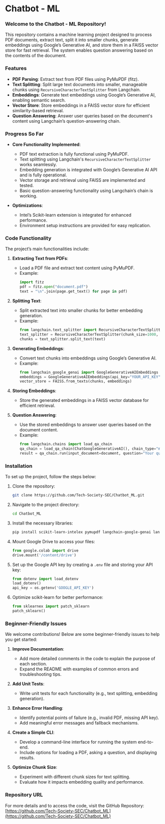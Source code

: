 # Chatbot - ML

### Welcome to the Chatbot - ML Repository!

This repository contains a machine learning project designed to process PDF documents, extract text, split it into smaller chunks, generate embeddings using Google’s Generative AI, and store them in a FAISS vector store for fast retrieval. The system enables question answering based on the contents of the document.

### Features
- **PDF Parsing**: Extract text from PDF files using PyMuPDF (fitz).
- **Text Splitting**: Split large text documents into smaller, manageable chunks using `RecursiveCharacterTextSplitter` from Langchain.
- **Embeddings**: Generate text embeddings using Google’s Generative AI, enabling semantic search.
- **Vector Store**: Store embeddings in a FAISS vector store for efficient similarity-based retrieval.
- **Question Answering**: Answer user queries based on the document's content using Langchain’s question-answering chain.

### Progress So Far
- **Core Functionality Implemented**:
  - PDF text extraction is fully functional using PyMuPDF.
  - Text splitting using Langchain's `RecursiveCharacterTextSplitter` works seamlessly.
  - Embedding generation is integrated with Google’s Generative AI API and is fully operational.
  - Vector storage and retrieval using FAISS are implemented and tested.
  - Basic question-answering functionality using Langchain’s chain is working.

- **Optimizations**:
  - Intel’s Scikit-learn extension is integrated for enhanced performance.
  - Environment setup instructions are provided for easy replication.


### Code Functionality
The project’s main functionalities include:

1. **Extracting Text from PDFs**:
   - Load a PDF file and extract text content using PyMuPDF.
   - Example:
     ```python
     import fitz
     pdf = fitz.open("document.pdf")
     text = "\n".join(page.get_text() for page in pdf)
     ```

2. **Splitting Text**:
   - Split extracted text into smaller chunks for better embedding generation.
   - Example:
     ```python
     from langchain.text_splitter import RecursiveCharacterTextSplitter
     text_splitter = RecursiveCharacterTextSplitter(chunk_size=1000, chunk_overlap=0)
     chunks = text_splitter.split_text(text)
     ```

3. **Generating Embeddings**:
   - Convert text chunks into embeddings using Google’s Generative AI.
   - Example:
     ```python
     from langchain_google_genai import GoogleGenerativeAIEmbeddings
     embeddings = GoogleGenerativeAIEmbeddings(api_key="YOUR_API_KEY")
     vector_store = FAISS.from_texts(chunks, embeddings)
     ```

4. **Storing Embeddings**:
   - Store the generated embeddings in a FAISS vector database for efficient retrieval.

5. **Question Answering**:
   - Use the stored embeddings to answer user queries based on the document content.
   - Example:
     ```python
     from langchain.chains import load_qa_chain
     qa_chain = load_qa_chain(ChatGoogleGenerativeAI(), chain_type="map_reduce")
     result = qa_chain.run(input_document=document, question="Your question here")
     ```

### Installation

To set up the project, follow the steps below:

1. Clone the repository:
   ```bash
   git clone https://github.com/Tech-Society-SEC/Chatbot_ML.git
   ```

2. Navigate to the project directory:
   ```bash
   cd Chatbot_ML
   ```

3. Install the necessary libraries:
   ```bash
   pip install scikit-learn-intelex pymupdf langchain-google-genai langchain-community python-dotenv faiss-cpu
   ```

4. Mount Google Drive to access your files:
   ```python
   from google.colab import drive
   drive.mount('/content/drive')
   ```

5. Set up the Google API key by creating a `.env` file and storing your API key:
   ```python
   from dotenv import load_dotenv
   load_dotenv()
   api_key = os.getenv('GOOGLE_API_KEY')
   ```

6. Optimize scikit-learn for better performance:
   ```python
   from sklearnex import patch_sklearn
   patch_sklearn()
   ```

### Beginner-Friendly Issues
We welcome contributions! Below are some beginner-friendly issues to help you get started:

1. **Improve Documentation**:
   - Add more detailed comments in the code to explain the purpose of each section.
   - Expand the README with examples of common errors and troubleshooting tips.
   
2. **Add Unit Tests**:
   - Write unit tests for each functionality (e.g., text splitting, embedding generation).

3. **Enhance Error Handling**:
   - Identify potential points of failure (e.g., invalid PDF, missing API key).
   - Add meaningful error messages and fallback mechanisms.

4. **Create a Simple CLI**:
   - Develop a command-line interface for running the system end-to-end.
   - Include options for loading a PDF, asking a question, and displaying results.

5. **Optimize Chunk Size**:
   - Experiment with different chunk sizes for text splitting.
   - Evaluate how it impacts embedding quality and performance.


### Repository URL

For more details and to access the code, visit the GitHub Repository: [https://github.com/Tech-Society-SEC/Chatbot_ML](https://github.com/Tech-Society-SEC/Chatbot_ML)
